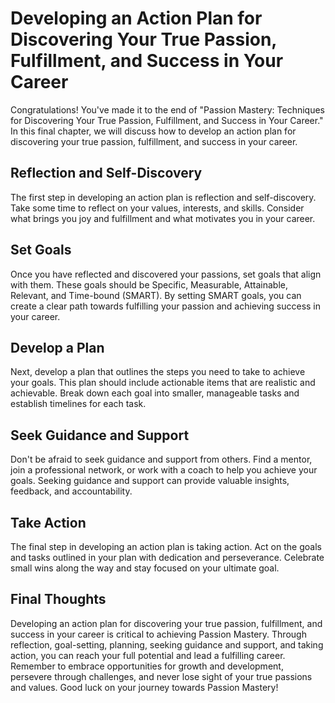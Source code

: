 Developing an Action Plan for Discovering Your True Passion, Fulfillment, and Success in Your Career
===========================================================================================================================

Congratulations! You've made it to the end of "Passion Mastery: Techniques for Discovering Your True Passion, Fulfillment, and Success in Your Career." In this final chapter, we will discuss how to develop an action plan for discovering your true passion, fulfillment, and success in your career.

Reflection and Self-Discovery
-----------------------------

The first step in developing an action plan is reflection and self-discovery. Take some time to reflect on your values, interests, and skills. Consider what brings you joy and fulfillment and what motivates you in your career.

Set Goals
---------

Once you have reflected and discovered your passions, set goals that align with them. These goals should be Specific, Measurable, Attainable, Relevant, and Time-bound (SMART). By setting SMART goals, you can create a clear path towards fulfilling your passion and achieving success in your career.

Develop a Plan
--------------

Next, develop a plan that outlines the steps you need to take to achieve your goals. This plan should include actionable items that are realistic and achievable. Break down each goal into smaller, manageable tasks and establish timelines for each task.

Seek Guidance and Support
-------------------------

Don't be afraid to seek guidance and support from others. Find a mentor, join a professional network, or work with a coach to help you achieve your goals. Seeking guidance and support can provide valuable insights, feedback, and accountability.

Take Action
-----------

The final step in developing an action plan is taking action. Act on the goals and tasks outlined in your plan with dedication and perseverance. Celebrate small wins along the way and stay focused on your ultimate goal.

Final Thoughts
--------------

Developing an action plan for discovering your true passion, fulfillment, and success in your career is critical to achieving Passion Mastery. Through reflection, goal-setting, planning, seeking guidance and support, and taking action, you can reach your full potential and lead a fulfilling career. Remember to embrace opportunities for growth and development, persevere through challenges, and never lose sight of your true passions and values. Good luck on your journey towards Passion Mastery!
